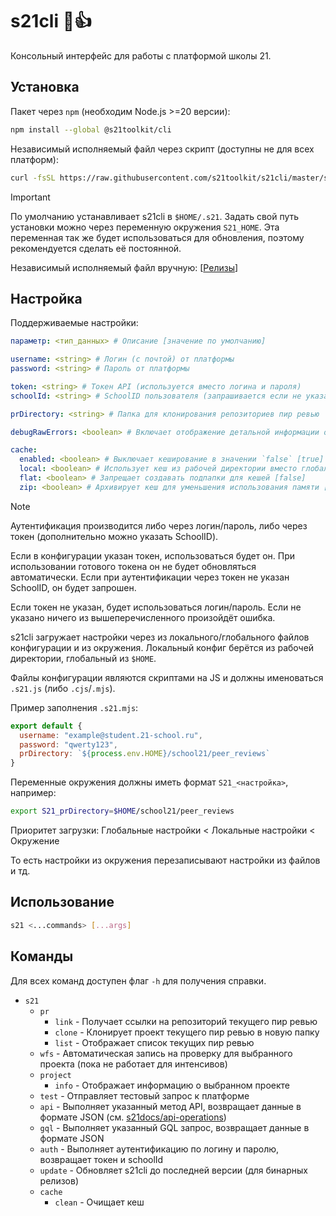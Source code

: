 # s21cli 🗿👍

Консольный интерфейс для работы с платформой школы 21.

## Установка

Пакет через `npm` (необходим Node.js >=20 версии):

```sh
npm install --global @s21toolkit/cli
```

Независимый исполняемый файл через скрипт (доступны не для всех платформ):

```sh
curl -fsSL https://raw.githubusercontent.com/s21toolkit/s21cli/master/scripts/install_binary.sh | sh
```

> [!IMPORTANT]
> По умолчанию устанавливает s21cli в `$HOME/.s21`.
> Задать свой путь установки можно через переменную окружения `S21_HOME`.
> Эта переменная так же будет использоваться для обновления, поэтому рекомендуется сделать её постоянной.

Независимый исполняемый файл вручную: [[Релизы](https://github.com/s21toolkit/s21cli/releases)]

## Настройка

Поддерживаемые настройки:

```yaml
параметр: <тип_данных> # Описание [значение по умолчанию]

username: <string> # Логин (с почтой) от платформы
password: <string> # Пароль от платформы

token: <string> # Токен API (используется вместо логина и пароля)
schoolId: <string> # SchoolID пользователя (запрашивается если не указан)

prDirectory: <string> # Папка для клонирования репозиториев пир ревью

debugRawErrors: <boolean> # Включает отображение детальной информации об ошибках [false]

cache:
  enabled: <boolean> # Выключает кеширование в значении `false` [true]
  local: <boolean> # Использует кеш из рабочей директории вместо глобального [false]
  flat: <boolean> # Запрещает создавать подпапки для кешей [false]
  zip: <boolean> # Архивирует кеш для уменьшения использования памяти [false]
```

> [!NOTE]
> Аутентификация производится либо через логин/пароль, либо через токен (дополнительно можно указать SchoolID).
>
> Если в конфигурации указан токен, использоваться будет он. При использовании готового токена он не будет обновляться автоматически.
> Если при аутентификации через токен не указан SchoolID, он будет запрошен.
>
> Если токен не указан, будет использоваться логин/пароль.
> Если не указано ничего из вышеперечисленного произойдёт ошибка.

s21cli загружает настройки через из локального/глобального файлов конфигурации и из окружения. Локальный конфиг берётся из рабочей директории, глобальный из `$HOME`.

Файлы конфигурации являются скриптами на JS и должны именоваться `.s21.js` (либо `.cjs`/`.mjs`).

Пример заполнения `.s21.mjs`:

```mjs
export default {
  username: "example@student.21-school.ru",
  password: "qwerty123",
  prDirectory: `${process.env.HOME}/school21/peer_reviews`
}
```

Переменные окружения должны иметь формат `S21_<настройка>`, например:

```sh
export S21_prDirectory=$HOME/school21/peer_reviews
```

Приоритет загрузки: Глобальные настройки < Локальные настройки < Окружение

То есть настройки из окружения перезаписывают настройки из файлов и тд.

## Использование

```sh
s21 <...commands> [...args]
```

## Команды

Для всех команд доступен флаг `-h` для получения справки.

- `s21`
  - `pr`
    - `link` - Получает ссылки на репозиторий текущего пир ревью
    - `clone` - Клонирует проект текущего пир ревью в новую папку
    - `list` - Отображает список текущих пир ревью
  - `wfs` - Автоматическая запись на проверку для выбранного проекта (пока не работает для интенсивов)
  - `project`
    - `info` - Отображает информацию о выбранном проекте
  - `test` - Отправляет тестовый запрос к платформе
  - `api` - Выполняет указанный метод API, возвращает данные в формате JSON (см. [s21docs/api-operations](https://github.com/s21toolkit/s21docs/blob/master/operations.md))
  - `gql` - Выполняет указанный GQL запрос, возвращает данные в формате JSON
  - `auth` - Выполняет аутентификацию по логину и паролю, возвращает токен и schoolId
  - `update` - Обновляет s21cli до последней версии (для бинарных релизов)
  - `cache`
    - `clean` - Очищает кеш
